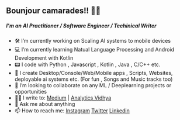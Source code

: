 ##  Bounjour camarades!! 🖐🏻
##### I'm an AI Practitioner /  Software Engineer / Techinical Writer 

- 🛠 I’m currently working on Scaling AI systems to mobile devices
- 💻 I’m currently learning Natual Language Processing and Android Development with Kotlin
- 📟 I code with Python , Javascript , Kotlin , Java , C/C++ etc.
- 🔧 I create Desktop/Console/Web/Mobile apps , Scripts, Websites, deployable ai systems etc. (For fun , Songs and Music tracks too)
- 👯 I’m looking to collaborate on any ML / Deeplearning projects or opportunities
- ✍🏻 I write to: [Medium](https://medium.com/@vaibhavhaswani) | [Analytics Vidhya](https://www.analyticsvidhya.com/blog/author/vaibhavhaswani/)
- 💬 Ask me about anything
- 📫 How to reach me: [Instagram](https://www.instagram.com/haswani.vaibhav) [Twitter](https://twitter.com/HaswaniVaibhav) [Linkedin](https://www.linkedin.com/in/vaibhav-haswani-2078b888/)
